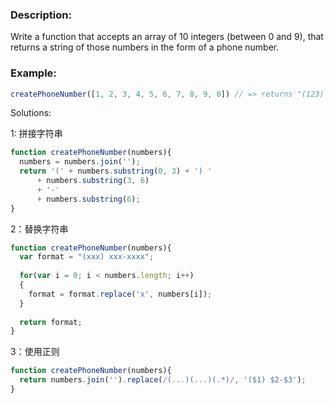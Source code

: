 ### Description:

Write a function that accepts an array of 10 integers (between 0 and 9), that returns a string of those numbers in the form of a phone number.

### Example:

```javascript
createPhoneNumber([1, 2, 3, 4, 5, 6, 7, 8, 9, 0]) // => returns "(123) 456-7890"
```

Solutions:

1:  拼接字符串

```js
function createPhoneNumber(numbers){
  numbers = numbers.join('');
  return '(' + numbers.substring(0, 3) + ') ' 
      + numbers.substring(3, 6) 
      + '-' 
      + numbers.substring(6);
}
```


2：替换字符串

```js
function createPhoneNumber(numbers){
  var format = "(xxx) xxx-xxxx";
  
  for(var i = 0; i < numbers.length; i++)
  {
    format = format.replace('x', numbers[i]);
  }
  
  return format;
}
```


3：使用正则

```js
function createPhoneNumber(numbers){
  return numbers.join('').replace(/(...)(...)(.*)/, '($1) $2-$3');
}
```